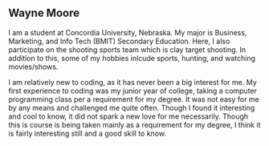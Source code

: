 ## Wayne Moore
I am a student at Concordia University, Nebraska. My major is Business, Marketing, and Info Tech (BMIT) Secondary Education. Here, I also participate on the shooting sports team
which is clay target shooting. In addition to this, some of my hobbies inlcude sports, hunting, and watching movies/shows.

I am relatively new to coding, as it has never been a big interest for me. My first experience to coding was my junior year of college, taking a computer programming class per a 
requirement for my degree. It was not easy for me by any means and challenged me quite often. Though I found it interesting and cool to know, it did not spark a new love for me
necessarily. Though this is course is being taken mainly as a requirement for my degree, I think it is fairly interesting still and a good skill to know.
